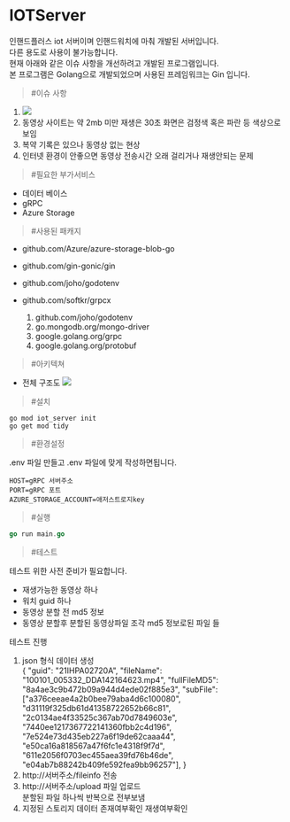 # IOTServer

인핸드플러스 iot 서버이며 인핸드워치에 마춰 개발된 서버입니다.  
다른 용도로 사용이 불가능합니다.  
현재 아래와 같은 이슈 사항을 개선하려고 개발된 프로그램입니다.  
본 프로그램은 Golang으로 개발되었으며 사용된 프레임워크는 Gin 입니다.

> #이슈 사항

1. <image src ="./img/0kb.png">
2. 동영상 사이트는 약 2mb 미만 재생은 30초 화면은 검정색 혹은 파란 등 색상으로 보임
3. 복약 기록은 있으나 동영상 없는 현상
4. 인터넷 환경이 안좋으면 동영상 전송시간 오래 걸리거나 재생안되는 문제

> #필요한 부가서비스

- 데이터 베이스
- gRPC
- Azure Storage

> #사용된 패캐지

- github.com/Azure/azure-storage-blob-go
- github.com/gin-gonic/gin
- github.com/joho/godotenv
- github.com/softkr/grpcx

  1. github.com/joho/godotenv
  2. go.mongodb.org/mongo-driver
  3. google.golang.org/grpc
  4. google.golang.org/protobuf

> #아키텍쳐

- 전체 구조도
  <image src="./img/iot.jpg">

> #설치

```golang
go mod iot_server init
go get mod tidy
```

> #환경설정

.env 파일 만들고 .env 파일에 맞게 작성하면됩니다.

```env
HOST=gRPC 서버주소
PORT=gRPC 포트
AZURE_STORAGE_ACCOUNT=애저스트로지key
```

> #실행

```go
go run main.go
```

> #테스트

테스트 위한 사전 준비가 필요합니다.

- 재생가능한 동영상 하나
- 워치 guid 하나
- 동영상 분할 전 md5 정보
- 동영상 분할후 분할된 동영상파일 조각 md5 정보로된 파일 들

테스트 진행

1. json 형식 데이터 생성  
   {
   "guid": "21IHPA02720A",
   "fileName": "100101_005332_DDA142164623.mp4",
   "fullFileMD5": "8a4ae3c9b472b09a944d4ede02f885e3",
   "subFile": ["a376ceeae4a2b0bee79aba4d6c100080",
   "d31119f325db61d41358722652b66c81",
   "2c0134ae4f33525c367ab70d7849603e",
   "7440ee1217367722141360fbb2c4d196",
   "7e524e73d435eb227a6f19de62caaa44",
   "e50ca16a818567a47f6fc1e4318f9f7d",
   "611e2056f0703ec455aea39fd76b46de",
   "e04ab7b88242b409fe592fea9bb96257"],
   }
2. http://서버주소/fileinfo 전송
3. http://서버주소/upload 파일 업로드  
   분할된 파일 하나씩 반복으로 전부보냄
4. 지정된 스토리지 데이터 존재여부확인 재생여부확인
